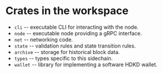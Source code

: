 # Crates in the workspace
- `cli` -- executable CLI for interacting with the node.
- `node` -- executable node providing a gRPC interface.
- `net` -- networking code.
- `state` -- validation rules and state transition rules.
- `archive` -- storage for historical block data.
- `types` -- types specific to this sidechain.
- `wallet` -- library for implementing a software HDKD wallet.
